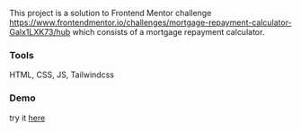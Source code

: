 This project is a solution to Frontend Mentor challenge 
https://www.frontendmentor.io/challenges/mortgage-repayment-calculator-Galx1LXK73/hub
which consists of a mortgage repayment calculator. 

### Tools
HTML, CSS, JS, Tailwindcss

### Demo
try it [here](https://salma-3.github.io/mortgage-repayment-calculator/)
